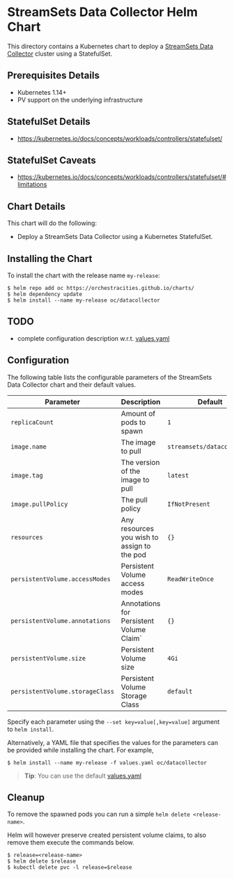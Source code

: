 # StreamSets Data Collector Helm Chart

This directory contains a Kubernetes chart to deploy a [StreamSets Data Collector](https://github.com/streamsets/datacollector) cluster using a StatefulSet.

## Prerequisites Details
* Kubernetes 1.14+
* PV support on the underlying infrastructure

## StatefulSet Details
* https://kubernetes.io/docs/concepts/workloads/controllers/statefulset/

## StatefulSet Caveats
* https://kubernetes.io/docs/concepts/workloads/controllers/statefulset/#limitations

## Chart Details
This chart will do the following:

* Deploy a StreamSets Data Collector using a Kubernetes StatefulSet.

## Installing the Chart

To install the chart with the release name `my-release`:

```console
$ helm repo add oc https://orchestracities.github.io/charts/
$ helm dependency update
$ helm install --name my-release oc/datacollector
```

## TODO
* complete configuration description w.r.t. [values.yaml](values.yaml)

## Configuration

The following table lists the configurable parameters of the StreamSets Data
Collector chart and their default values.

|       Parameter                   |           Description                       |                         Default                     |
|-----------------------------------|---------------------------------------------|-----------------------------------------------------|
| `replicaCount`                    | Amount of pods to spawn                     | `1`                                                 |
| `image.name`                      | The image to pull                           | `streamsets/datacollector`        |
| `image.tag`                       | The version of the image to pull            | `latest`                                           |
| `image.pullPolicy`                | The pull policy                             | `IfNotPresent`                                      |
| `resources`                       | Any resources you wish to assign to the pod | `{}`                                                |
| `persistentVolume.accessModes`    | Persistent Volume access modes              | `ReadWriteOnce`                                   |
| `persistentVolume.annotations`    | Annotations for Persistent Volume Claim`    | `{}`                                                |
| `persistentVolume.size`           | Persistent Volume size                      | `4Gi`                                               |
| `persistentVolume.storageClass`   | Persistent Volume Storage Class             | `default` |

Specify each parameter using the `--set key=value[,key=value]` argument to `helm install`.

Alternatively, a YAML file that specifies the values for the parameters can be provided while installing the chart. For example,

```console
$ helm install --name my-release -f values.yaml oc/datacollector
```

> **Tip**: You can use the default [values.yaml](values.yaml)

## Cleanup

To remove the spawned pods you can run a simple `helm delete <release-name>`.

Helm will however preserve created persistent volume claims,
to also remove them execute the commands below.

```console
$ release=<release-name>
$ helm delete $release
$ kubectl delete pvc -l release=$release
```
